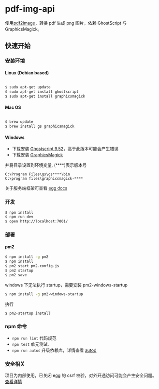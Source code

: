 # pdf-img-api

使用[pdf2image][pdf2image]，转换 pdf 生成 png 图片，依赖 GhostScript 与 GraphicsMagick。

## 快速开始

### 安装环境

#### Linux (Debian based)

```bash

$ sudo apt-get update
$ sudo apt-get install ghostscript
$ sudo apt-get install graphicsmagick
```

#### Mac OS

```bash

$ brew update
$ brew install gs graphicsmagick
```

#### Windows

- 下载安装 [Ghostscript 9.52][ghostscript952]，高于此版本可能会产生错误
- 下载安装 [GraphicsMagick][graphicsmagick]

并将目录设置到环境变量, (\*\*\*\*)表示版本号

`C:\Program Files\gs\gs****\bin`  
`C:\program files\graphicsmagick-****`

关于服务端框架可查看 [egg docs][egg]

### 开发

```bash
$ npm install
$ npm run dev
$ open http://localhost:7001/
```

### 部署

#### pm2

```bash
$ npm install -g pm2
$ npm install
$ pm2 start pm2.config.js
$ pm2 startup
$ pm2 save
```

windows 下无法执行 startup，需要安装 pm2-windows-startup

```bash
$ npm install -g pm2-windows-startup
```

执行

```bash
$ pm2-startup install
```

### npm 命令

- `npm run lint` 代码规范
- `npm test` 单元测试.
- `npm run autod` 升级依赖库，详情查看 [autod](https://www.npmjs.com/package/autod)

### 安全相关

项目为内部使用，已关闭 egg 的 csrf 校验，对外开通访问可能会产生安全问题。[查看详情][eggsecurity]

[egg]: https://eggjs.org
[ghostscript952]: https://github.com/ArtifexSoftware/ghostpdl-downloads/releases/tag/gs952
[graphicsmagick]: http://ftp.icm.edu.pl/pub/unix/graphics/GraphicsMagick/windows
[pdf2image]: https://github.com/yakovmeister/pdf2image
[eggsecurity]: https://eggjs.org/zh-cn/core/security.html
